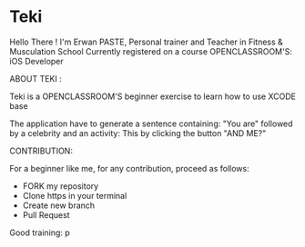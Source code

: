 # Teki

Hello There !
I'm Erwan PASTE, Personal trainer and Teacher in Fitness & Musculation School
Currently registered on a course OPENCLASSROOM'S: iOS Developer


ABOUT TEKI :


Teki is a OPENCLASSROOM'S beginner exercise to learn how to use XCODE base

The application have to generate a sentence containing:
"You are" followed by a celebrity and an activity:
This by clicking the button "AND ME?"


CONTRIBUTION:

For a beginner like me, for any contribution, proceed as follows:
- FORK my repository
- Clone https in your terminal
- Create new branch
- Pull Request


Good training: p


